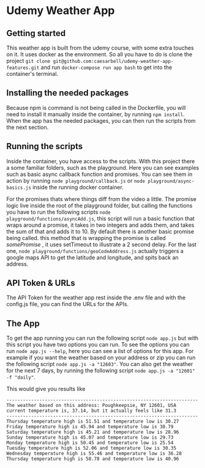 # Udemy Weather App

## Getting started
This weather app is built from the udemy course, with some extra touches on it. It uses docker as the environment. So all you have to do is clone the project `git clone git@github.com:caesarbell/udemy-weather-app-features.git` and run `docker-compose run app bash` to get into the container's terminal.

## Installing the needed packages
Because npm is command is not being called in the Dockerfile, you will need to install it manually inside the container, by running `npm install`. When the app has the needed packages, you can then run the scripts from the next section.

## Running the scripts
Inside the container, you have access to the scripts. With this project there a some familiar folders, such as the playground. Here you can see examples such as basic async callback function and promises. You can see them in action by running `node playground/callback.js` or `node playground/async-basics.js` inside the running docker container.

For the promises thats where things diff from the video a little. The promise logic live inside the root of the playground folder, but calling the functions you have to run the following scripts `node playground/functions/asyncAdd.js`, this script will run a basic function that wraps around a promise, it takes in two integers and adds them, and takes the sum of that and adds it to 10. By default there is another basic promise being called. this method that is wrapping the promise is called *somePromise* , it uses setTimeout to illustrate a 2 second delay. For the last one, `node playground/functions/geoCodeAddress.js` actually triggers a google maps API to get the latitude and longitude, and spits back an address.

## API Token & URLs 
The API Token for the weather app rest inside the .env file and with the config.js file, you can find the URLs for the APIs.


## The App
To get the app running you can run the following script `node app.js` but with this script you have two options you can run. To see the options you can run `node app.js --help`, here you can see a list of options for this app.  For example if you want the weather based on your address or zip you can run the following script `node app.js -a "12603"`. You can also get the weather for the next 7 days, by running the following script `node app.js -a "12601" -f "daily"`.

This would give you results like

```
----------------------------------------------------------------------
The weather based on this address: Poughkeepsie, NY 12601, USA
current temperature is, 37.14, but it actually feels like 31.3
----------------------------------------------------------------------
Thursday temperature high is 51.51 and temperature low is 30.27
Friday temperature high is 45.94 and temperature low is 30.79
Saturday temperature high is 45.21 and temperature low is 28.96
Sunday temperature high is 45.07 and temperature low is 29.73
Monday temperature high is 50.45 and temperature low is 25.54
Tuesday temperature high is 52.06 and temperature low is 30.35
Wednesday temperature high is 55.46 and temperature low is 36.28
Thursday temperature high is 58.78 and temperature low is 40.96
```
